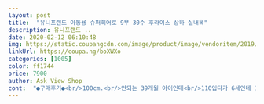 ```yaml
---
layout: post 
title:  "유니프랜드 아동용 슈퍼히어로 9부 30수 후라이스 상하 실내복" 
description: 유니프랜드 ..
date: 2020-02-12 06:10:48 
img: https://static.coupangcdn.com/image/product/image/vendoritem/2019/08/16/3946142796/a18943a0-d864-4943-9271-3bad83eca4d0.jpg 
linkUrl: https://coupa.ng/boXWXo 
categories: [1005] 
color: ff1744 
price: 7900 
author: Ask View Shop 
cont:  "●구매후기●<br/>100cm.<br/>안되는 39개월 아이인데<br/>110입다가 6세인데 130으로 급히구했어요.<br/> 한치수 더커도 저희아기는 맞을뻔했어요.<br/> 슬림하게 나온편이라  한치수크게사면 오래입힐것같네요<br/>길긴 길어요.<br/> 품은 괜찮은데~<br/>디자인은 그대로 마음에들고<br/>디자인이 바뀐것도 있는데 이건 전에입던거랑 똑같아서 아이가 좋아하네요.<br/><br/>몸통 부분이 넓진 않아서 배가 볼록한 통통 40갤, 16키로 애한테 입히니 배가 볼록하긴 하나, 아이가 편한가봐요.<br/><br/>소매 접어입히면 되니까 상관없구요.<br/><br/>여유있게 120 사이즈 주문했는데<br/>입으니 더  귀여워요.<br/><br/>중국산 스파이더맨 옷도 있는데 원단차이 진짜 큽니다.<br/> 세탁하면 더욱 후들후들한 중국산 면과 다르네여.<br/><br/>진짜 예쁘단 소리 많이 들었네요.<br/> 원단 톡톡하고~<br/>평소 110사이즈 입는데<br/>100cm.<br/>안되는 39개월 아이인데<br/>110입다가 6세인데 130으로 급히구했어요.<br/> 한치수 더커도 저희아기는 맞을뻔했어요.<br/> 슬림하게 나온편이라  한치수크게사면 오래입힐것같네요<br/>길긴 길어요.<br/> 품은 괜찮은데~<br/>디자인은 그대로 마음에들고<br/>디자인이 바뀐것도 있는데 이건 전에입던거랑 똑같아서 아이가 좋아하네요.<br/><br/>몸통 부분이 넓진 않아서 배가 볼록한 통통 40갤, 16키로 애한테 입히니 배가 볼록하긴 하나, 아이가 편한가봐요.<br/><br/>소매 접어입히면 되니까 상관없구요.<br/><br/>여유있게 120 사이즈 주문했는데<br/>입으니 더  귀여워요.<br/><br/>중국산 스파이더맨 옷도 있는데 원단차이 진짜 큽니다.<br/> 세탁하면 더욱 후들후들한 중국산 면과 다르네여.<br/><br/>진짜 예쁘단 소리 많이 들었네요.<br/> 원단 톡톡하고~<br/>평소 110사이즈 입는데<br/>" 
---
```

